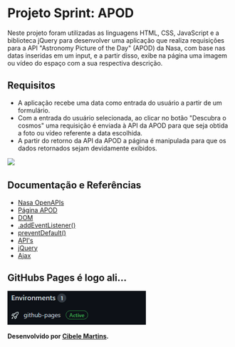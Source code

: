 <h1>Projeto Sprint: APOD</h1>

  <p>Neste projeto foram utilizadas as linguagens HTML, CSS, JavaScript e a biblioteca jQuery para desenvolver uma aplicação que realiza requisições para a API "Astronomy Picture of the Day" (APOD) da Nasa, com base nas datas inseridas em um input, e a partir disso, exibe na página uma imagem ou vídeo do espaço com a sua respectiva descrição.</p>

<h2>Requisitos</h2>

  <ul>
    <li>A aplicação recebe uma data como entrada do usuário a partir de um formulário.</li> 
    <li>Com a entrada do usuário selecionada, ao clicar no botão "Descubra o cosmos" uma requisição é enviada à API da APOD para que seja obtida a foto ou vídeo referente a data escolhida.</li>
    <li>A partir do retorno da API da APOD a página é manipulada para que os dados retornados sejam devidamente exibidos.</li>
  </ul>
  
<img src="./media/apodNasa.gif">

<h2>Documentação e Referências</h2>

<ul>
  <li><a href="https://api.nasa.gov/">Nasa OpenAPIs</a></li>
  <li><a href="https://apod.nasa.gov/apod/astropix.html">Página APOD</a></li>
  <li><a href="https://developer.mozilla.org/pt-BR/docs/Web/API/Document_Object_Model/Introduction">DOM</a></li>
  <li><a href="https://developer.mozilla.org/pt-BR/docs/Web/API/EventTarget/addEventListener">.addEventListener()</a></li>
  <li><a href="https://developer.mozilla.org/pt-BR/docs/Web/API/Event/preventDefault">preventDefault()</a></li>
  <li><a href="https://developer.mozilla.org/pt-BR/docs/Web/API">API's</a></li>
  <li><a href="https://developer.mozilla.org/pt-BR/docs/Glossary/jQuery">jQuery</a></li>
  <li><a href="https://developer.mozilla.org/pt-BR/docs/Web/Guide/AJAX">Ajax</a></li>
</ul>

<h2>GitHubs Pages é logo ali...</h2>
<img src="./media/apodNasaPagess.gif">
<br>

<p><strong>Desenvolvido por <a target= "_blank" href="https://www.linkedin.com/in/cibele-martins-85b910169/">Cibele Martins</a>.</strong></p>




